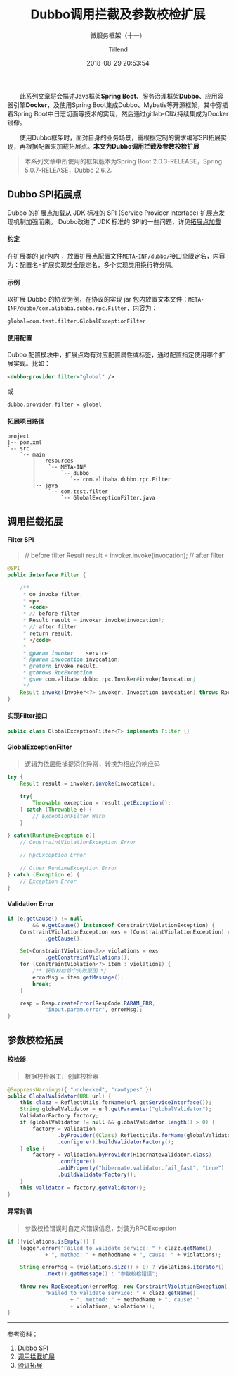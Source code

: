 ﻿---
layout:     post
title:      "Dubbo调用拦截及参数校检扩展"
subtitle:   "微服务框架（十一）"
date:       2018-08-29 20:53:54
author:     "Tillend"
catalog:      true
header-img: "img/post-bg-alitrip.jpg"
tags:
    - Dubbo
---

　　此系列文章将会描述Java框架**Spring Boot**、服务治理框架**Dubbo**、应用容器引擎**Docker**，及使用Spring Boot集成Dubbo、Mybatis等开源框架，其中穿插着Spring Boot中日志切面等技术的实现，然后通过gitlab-CI以持续集成为Docker镜像。

　　使用Dubbo框架时，面对自身的业务场景，需根据定制的需求编写SPI拓展实现，再根据配置来加载拓展点。**本文为Dubbo调用拦截及参数校检扩展**

> 本系列文章中所使用的框架版本为Spring Boot 2.0.3-RELEASE，Spring 5.0.7-RELEASE，Dubbo 2.6.2。

## Dubbo SPI拓展点

Dubbo 的扩展点加载从 JDK 标准的 SPI (Service Provider Interface) 扩展点发现机制加强而来。
Dubbo改进了 JDK 标准的 SPI的一些问题，详见[拓展点加载](http://dubbo.apache.org/zh-cn/docs/dev/SPI.html)

#### 约定

在扩展类的 jar包内 ，放置扩展点配置文件`META-INF/dubbo/`接口全限定名，内容为：配置名=扩展实现类全限定名，多个实现类用换行符分隔。

#### 示例

以扩展 Dubbo 的协议为例，在协议的实现 jar 包内放置文本文件：`META-INF/dubbo/com.alibaba.dubbo.rpc.Filter`，内容为：
```
global=com.test.filter.GlobalExceptionFilter
```

#### 使用配置

Dubbo 配置模块中，扩展点均有对应配置属性或标签，通过配置指定使用哪个扩展实现。比如：
```xml
<dubbo:provider filter="global" />
```

或

```properties
dubbo.provider.filter = global
```

#### 拓展项目路径

```
project
|-- pom.xml
`-- src
    `-- main
        |-- resources
        |    `-- META-INF
        |        `-- dubbo
        |           `-- com.alibaba.dubbo.rpc.Filter
        |-- java
        	 `-- com.test.filter
        	 	 `-- GlobalExceptionFilter.java

```

## 调用拦截拓展

#### Filter SPI

> // before filter
      Result result = invoker.invoke(invocation);
     // after filter

```java
@SPI
public interface Filter {

    /**
     * do invoke filter.
     * <p>
     * <code>
     * // before filter
     * Result result = invoker.invoke(invocation);
     * // after filter
     * return result;
     * </code>
     *
     * @param invoker    service
     * @param invocation invocation.
     * @return invoke result.
     * @throws RpcException
     * @see com.alibaba.dubbo.rpc.Invoker#invoke(Invocation)
     */
    Result invoke(Invoker<?> invoker, Invocation invocation) throws RpcException;
}
```

#### 实现Filter接口

```java
public class GlobalExceptionFilter<T> implements Filter {}
```

#### GlobalExceptionFilter

> 逻辑为依层级捕捉消化异常，转换为相应的响应码

```java
try {
	Result result = invoker.invoke(invocation);
	
	try{
		Throwable exception = result.getException();
	} catch (Throwable e) {
		// ExceptionFilter Warn
	}

} catch(RuntimeException e){
	// ConstraintViolationException Error
	
	// RpcException Error
	
	// Other RuntimeException Error
} catch (Exception e) {
	// Exception Error
}
```

#### Validation Error
```java
if (e.getCause() != null
		&& e.getCause() instanceof ConstraintViolationException) {
	ConstraintViolationException exs = (ConstraintViolationException) e
			.getCause();

	Set<ConstraintViolation<?>> violations = exs
			.getConstraintViolations();
	for (ConstraintViolation<?> item : violations) {
		/** 获取校检首个失败原因 */
		errorMsg = item.getMessage();
		break;
	}

	resp = Resp.createError(RespCode.PARAM_ERR,
			"input.param.error", errorMsg);
}
```

## 参数校检拓展

#### 校检器

> 根据校检器工厂创建校检器

```java
@SuppressWarnings({ "unchecked", "rawtypes" })
public GlobalValidator(URL url) {
	this.clazz = ReflectUtils.forName(url.getServiceInterface());
	String globalValidator = url.getParameter("globalValidator");
	ValidatorFactory factory;
	if (globalValidator != null && globalValidator.length() > 0) {
		factory = Validation
				.byProvider((Class) ReflectUtils.forName(globalValidator))
				.configure().buildValidatorFactory();
	} else {
		factory = Validation.byProvider(HibernateValidator.class)
				.configure()
				.addProperty("hibernate.validator.fail_fast", "true")
				.buildValidatorFactory();
	}
	this.validator = factory.getValidator();
}
```

#### 异常封装

> 参数校检错误时自定义错误信息，封装为RPCException

```java
if (!violations.isEmpty()) {
	logger.error("Failed to validate service: " + clazz.getName()
			+ ", method: " + methodName + ", cause: " + violations);

	String errorMsg = (violations.size() > 0) ? violations.iterator()
			.next().getMessage() : "参数校检错误";

	throw new RpcException(errorMsg, new ConstraintViolationException(
			"Failed to validate service: " + clazz.getName()
					+ ", method: " + methodName + ", cause: "
					+ violations, violations));
}
```



---
参考资料：
1. [Dubbo SPI](http://dubbo.apache.org/zh-cn/docs/dev/SPI.html)
2. [调用拦截扩展](http://dubbo.apache.org/zh-cn/docs/dev/impls/filter.html)
3. [验证拓展](http://dubbo.apache.org/zh-cn/docs/dev/impls/validation.html)
